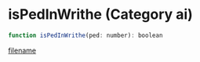 # isPedInWrithe (Category ai)

```js
function isPedInWrithe(ped: number): boolean
```

[filename](isPedInWrithe_m.md ':include')